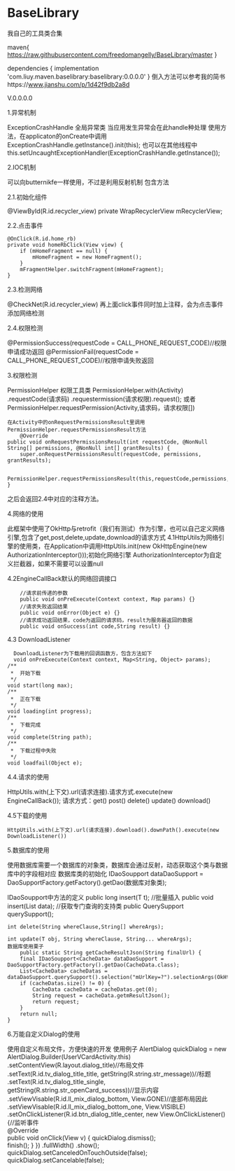 # BaseLibrary
我自己的工具类合集

maven{
https://raw.githubusercontent.com/freedomangelly/BaseLibrary/master
}

dependencies {
    implementation 'com.liuy.maven.baselibrary:baselibrary:0.0.0.0'
}
倒入方法可以参考我的简书https://www.jianshu.com/p/1d42f9db2a8d

V.0.0.0.0

1.异常机制

ExceptionCrashHandle 全局异常类 当应用发生异常会在此handle种处理
使用方法，在applicaton的onCreate中调用
ExceptionCrashHandle.getInstance().init(this);
也可以在其他线程中
this.setUncaughtExceptionHandler(ExceptionCrashHandle.getInstance());

2.IOC机制

可以向butternikfe一样使用，不过是利用反射机制
包含方法

2.1.初始化组件

@ViewById(R.id.recycler_view)
private WrapRecyclerView mRecyclerView;

2.2.点击事件

    @OnClick(R.id.home_rb)
    private void homeRbClick(View view) {
        if (mHomeFragment == null) {
            mHomeFragment = new HomeFragment();
        }
        mFragmentHelper.switchFragment(mHomeFragment);
    }
2.3.检测网络

@CheckNet(R.id.recycler_view)
再上面click事件同时加上注释，会为点击事件添加网络检测

2.4.权限检测

@PermissionSuccess(requestCode = CALL_PHONE_REQUEST_CODE)//权限申请成功返回
@PermissionFail(requestCode = CALL_PHONE_REQUEST_CODE)//权限申请失败返回

3.权限检测

PermissionHelper 权限工具类
PermissionHelper.with(Activity)
                    .requestCode(请求码)
                    .requestermission(请求权限).request();
或者
PermissionHelper.requestPermission(Activity,请求码，请求权限[])

    在Activity中的onRequestPermissionsResult里调用 PermissionHelper.requestPermissionsResult方法
        @Override
    public void onRequestPermissionsResult(int requestCode, @NonNull String[] permissions, @NonNull int[] grantResults) {
        super.onRequestPermissionsResult(requestCode, permissions, grantResults);

        PermissionHelper.requestPermissionsResult(this,requestCode,permissions,grantResults);
    }
    
   之后会返回2.4中对应的注释方法。
   
   4.网络的使用
   
   此框架中使用了OkHttp与retrofit（我们有测试）作为引擎，也可以自己定义网络引擎,包含了get,post,delete,update,download的请求方式
   4.1HttpUtils为网络引擎的使用类，在Application中调用HttpUtils.init(new OkHttpEngine(new AuthorizationInterceptor()));初始化网络引擎    AuthorizationInterceptor为自定义拦截器，如果不需要可以设置null
   
   4.2EngineCallBack默认的网络回调接口
   
        //请求前传递的参数
        public void onPreExecute(Context context, Map params) {}
        //请求失败返回结果
        public void onError(Object e) {}
        //请求成功返回结果，code为返回的请求码，result为服务器返回的数据
        public void onSuccess(int code,String result) {}
        
   4.3 DownloadListener
   
      DownloadListener为下载用的回调函数方，包含方法如下
      void onPreExecute(Context context, Map<String, Object> params);
    /**
     *  开始下载
     */
    void start(long max);
    /**
     *  正在下载
     */
    void loading(int progress);
    /**
     *  下载完成
     */
    void complete(String path);
    /**
     *  下载过程中失败
     */
    void loadfail(Object e);
        
   4.4.请求的使用
   
   HttpUtils.with(上下文).url(请求连接).请求方式.execute(new EngineCallBack());
   请求方式：get() post() delete() update() download()
   
   4.5下载的使用
   
    HttpUtils.with(上下文).url(请求连接).download().downPath().execute(new DownloadListener())
    
  5.数据库的使用
  
  使用数据库需要一个数据库的对象类，数据库会通过反射，动态获取这个类与数据库中的字段相对应
  数据库类的初始化
  IDaoSoupport<CacheData> dataDaoSupport = DaoSupportFactory.getFactory().getDao(数据库对象类);
  
  IDaoSoupport中方法的定义
      public long insert(T t);
    //批量插入
    public void insert(List<T> data);
    //获取专门查询的支持类
    public QuerySupport<T> querySupport();

    int delete(String whereClause,String[] whereArgs);

    int update(T obj, String whereClause, String... whereArgs);
    数据库使用栗子
        public static String getCacheResultJson(String finalUrl) {
        final IDaoSoupport<CacheData> dataDaoSupport = DaoSupportFactory.getFactory().getDao(CacheData.class);
        List<CacheData> cacheDatas =  dataDaoSupport.querySupport().selection("mUrlKey=?").selectionArgs(OkHttpEngine.MD5Utils.stringToMD5(finalUrl)).query();
        if (cacheDatas.size() != 0) {
            CacheData cacheData = cacheDatas.get(0);
            String request = cacheData.getmResultJson();
            return request;
        }
        return null;
    }
    
6.万能自定义Dialog的使用

使用自定义布局文件，方便快速的开发
使用例子
AlertDialog quickDialog = new AlertDialog.Builder(UserVCardActivity.this)
                            .setContentView(R.layout.dialog_title)//布局文件                           
                            .setText(R.id.tv_dialog_title_title, getString(R.string.str_message))//标题                           
                            .setText(R.id.tv_dialog_title_single, getString(R.string.str_openCard_success))//显示内容                  
                            .setViewVisable(R.id.ll_mix_dialog_bottom, View.GONE)//底部布局因此                            
                            .setViewVisable(R.id.ll_mix_dialog_bottom_one, View.VISIBLE)                            
                            .setOnClickListener(R.id.btn_dialog_title_center, new View.OnClickListener() {//监听事件                         
                                @Override       
                                public void onClick(View v) {
                                    quickDialog.dismiss();   
                                    finish();
                                }
                            })
                            .fullWidth()
                            .show();
                    quickDialog.setCanceledOnTouchOutside(false);
                    quickDialog.setCancelable(false);
                    
